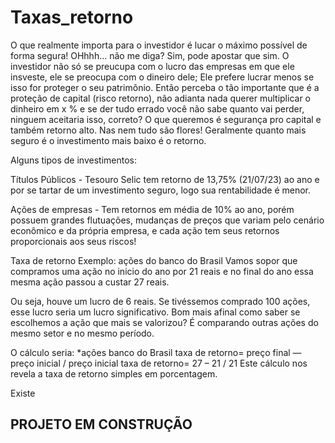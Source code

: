 # Taxas_retorno

O que realmente importa para o investidor é lucar o máximo possível de forma segura!
OHhhh... não me diga? Sim, pode apostar que sim. O investidor não só se preucupa com o lucro das empresas em que ele insveste, ele se preocupa com o dineiro dele; Ele prefere lucrar menos se isso for proteger o seu patrimônio. Então perceba o tão importante que é a proteção de capital (risco retorno), não adianta nada querer multiplicar o dinheiro em x % e se der tudo errado você não sabe quanto vai perder, ninguem aceitaria isso, correto? O que queremos é segurança pro capital e também retorno alto. Nas nem tudo são flores! Geralmente quanto mais seguro é o investimento mais baixo é o retorno.

Alguns tipos de investimentos:

Títulos Públicos - Tesouro Selic tem retorno de 13,75% (21/07/23) ao ano e por se tartar de um investimento seguro, logo sua rentabilidade é menor.

Ações de empresas - Tem retornos em média de 10% ao ano, porém possuem grandes flutuações, mudanças de preços que variam pelo cenário econômico e da própria empresa, e cada ação tem seus retornos proporcionais aos seus riscos!

Taxa de retorno
Exemplo: ações do banco do Brasil
Vamos sopor que compramos uma ação no inicio do ano por 21 reais e no final do ano essa mesma ação passou a custar 27 reais. 

Ou seja, houve um lucro de 6 reais. Se tivéssemos comprado 100 ações, esse lucro seria um lucro significativo.
Bom mais afinal como saber se escolhemos a ação que mais se valorizou? É comparando outras ações do mesmo setor e no mesmo período.

O cálculo seria:
*ações banco do Brasil
taxa de retorno= preço final — preço inicial / preço inicial
taxa de retorno= 27 – 21 / 21
Este cálculo nos revela a taxa de retorno simples em porcentagem.

Existe



## PROJETO EM CONSTRUÇÃO ##

